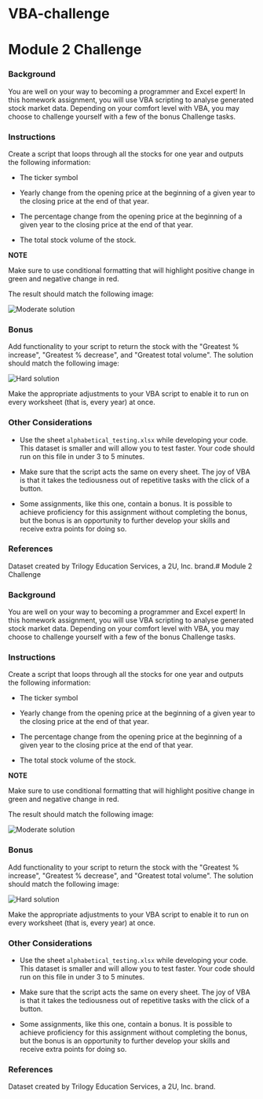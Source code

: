 # VBA-challenge
# Module 2 Challenge

### Background

You are well on your way to becoming a programmer and Excel expert! In this homework assignment, you will use VBA scripting to analyse generated stock market data. Depending on your comfort level with VBA, you may choose to challenge yourself with a few of the bonus Challenge tasks.



### Instructions

Create a script that loops through all the stocks for one year and outputs the following information:

-   The ticker symbol
    
-   Yearly change from the opening price at the beginning of a given year to the closing price at the end of that year.
    
-   The percentage change from the opening price at the beginning of a given year to the closing price at the end of that year.
    
-   The total stock volume of the stock.

**NOTE**

Make sure to use conditional formatting that will highlight positive change in green and negative change in red.

The result should match the following image:

![Moderate solution](https://static.bc-edx.com/data/dla-1-2/m2/lms/img/moderate_solution.jpg)

### Bonus

Add functionality to your script to return the stock with the "Greatest % increase", "Greatest % decrease", and "Greatest total volume". The solution should match the following image:

![Hard solution](https://static.bc-edx.com/data/dla-1-2/m2/lms/img/hard_solution.jpg)

Make the appropriate adjustments to your VBA script to enable it to run on every worksheet (that is, every year) at once.

### Other Considerations

-   Use the sheet  `alphabetical_testing.xlsx`  while developing your code. This dataset is smaller and will allow you to test faster. Your code should run on this file in under 3 to 5 minutes.
    
-   Make sure that the script acts the same on every sheet. The joy of VBA is that it takes the tediousness out of repetitive tasks with the click of a button.
    
-   Some assignments, like this one, contain a bonus. It is possible to achieve proficiency for this assignment without completing the bonus, but the bonus is an opportunity to further develop your skills and receive extra points for doing so.

### References

Dataset created by Trilogy Education Services, a 2U, Inc. brand.# Module 2 Challenge

### Background

You are well on your way to becoming a programmer and Excel expert! In this homework assignment, you will use VBA scripting to analyse generated stock market data. Depending on your comfort level with VBA, you may choose to challenge yourself with a few of the bonus Challenge tasks.



### Instructions

Create a script that loops through all the stocks for one year and outputs the following information:

-   The ticker symbol
    
-   Yearly change from the opening price at the beginning of a given year to the closing price at the end of that year.
    
-   The percentage change from the opening price at the beginning of a given year to the closing price at the end of that year.
    
-   The total stock volume of the stock.

**NOTE**

Make sure to use conditional formatting that will highlight positive change in green and negative change in red.

The result should match the following image:

![Moderate solution](https://static.bc-edx.com/data/dla-1-2/m2/lms/img/moderate_solution.jpg)

### Bonus

Add functionality to your script to return the stock with the "Greatest % increase", "Greatest % decrease", and "Greatest total volume". The solution should match the following image:

![Hard solution](https://static.bc-edx.com/data/dla-1-2/m2/lms/img/hard_solution.jpg)

Make the appropriate adjustments to your VBA script to enable it to run on every worksheet (that is, every year) at once.

### Other Considerations

-   Use the sheet  `alphabetical_testing.xlsx`  while developing your code. This dataset is smaller and will allow you to test faster. Your code should run on this file in under 3 to 5 minutes.
    
-   Make sure that the script acts the same on every sheet. The joy of VBA is that it takes the tediousness out of repetitive tasks with the click of a button.
    
-   Some assignments, like this one, contain a bonus. It is possible to achieve proficiency for this assignment without completing the bonus, but the bonus is an opportunity to further develop your skills and receive extra points for doing so.

### References

Dataset created by Trilogy Education Services, a 2U, Inc. brand.
